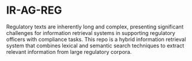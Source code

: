 # IR-AG-REG
Regulatory texts are inherently long and complex, presenting significant challenges for information retrieval systems in supporting regulatory officers with compliance tasks. This repo is a hybrid information retrieval system that combines lexical and semantic search techniques to extract relevant information from large regulatory corpora.
